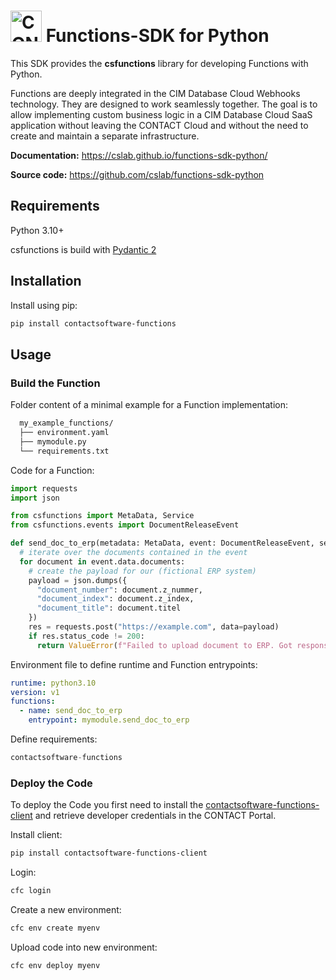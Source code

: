  <h1><a href="https://github.com/cslab/functions-sdk"><img src="https://www.contact-software.com/design/img/logo-icon.svg" width="50" alt="CONTACT Logo"></a> Functions-SDK for Python</h1>

This SDK provides the **csfunctions** library for developing Functions with Python.

Functions are deeply integrated in the CIM Database Cloud Webhooks technology. They are designed to work seamlessly together. The goal is to allow implementing custom business logic in a CIM Database Cloud SaaS application without leaving the CONTACT Cloud and without the need to create and maintain a separate infrastructure.

**Documentation:** https://cslab.github.io/functions-sdk-python/

**Source code:** https://github.com/cslab/functions-sdk-python

## Requirements

Python 3.10+

csfunctions is build with [Pydantic 2](https://docs.pydantic.dev/latest/)

## Installation
Install using pip:
``` sh
pip install contactsoftware-functions
```
## Usage
### Build the Function

Folder content of a minimal example for a Function implementation:

``` bash
  my_example_functions/
  ├── environment.yaml
  ├── mymodule.py
  └── requirements.txt
```


Code for a Function:

``` python title="mymodule.py"
import requests
import json

from csfunctions import MetaData, Service
from csfunctions.events import DocumentReleaseEvent

def send_doc_to_erp(metadata: MetaData, event: DocumentReleaseEvent, service: Service):
  # iterate over the documents contained in the event
  for document in event.data.documents:
    # create the payload for our (fictional ERP system)
    payload = json.dumps({
      "document_number": document.z_nummer,
      "document_index": document.z_index,
      "document_title": document.titel
    })
    res = requests.post("https://example.com", data=payload)
    if res.status_code != 200:
      return ValueError(f"Failed to upload document to ERP. Got response code {res.status_code}")

```

Environment file to define runtime and Function entrypoints:

``` yaml title="environment.yaml"
runtime: python3.10
version: v1
functions:
  - name: send_doc_to_erp
    entrypoint: mymodule.send_doc_to_erp
```


Define requirements:

``` python title="requirements.txt"
contactsoftware-functions
```

### Deploy the Code
To deploy the Code you first need to install the [contactsoftware-functions-client](https://pypi.org/project/contactsoftware-functions-client/) and retrieve developer credentials in the CONTACT Portal.

Install client:

```bash
pip install contactsoftware-functions-client
```

Login:

```bash
cfc login
```

Create a new environment:

```bash
cfc env create myenv
```

Upload code into new environment:

```bash
cfc env deploy myenv
```
